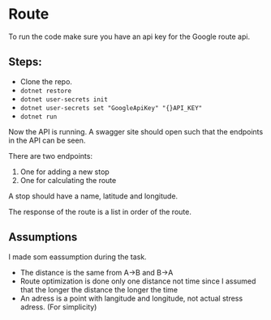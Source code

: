 # Route

To run the code make sure you have an api key for the Google route api.

## Steps: 
- Clone the repo.
- `dotnet restore`
- `dotnet user-secrets init`
- `dotnet user-secrets set "GoogleApiKey" "{}API_KEY"`
- `dotnet run`


Now the API is running. A swagger site should open such that the endpoints in the API can be seen.

There are two endpoints:
1. One for adding a new stop
1. One for calculating the route

A stop should have a name, latitude and longitude.

The response of the route is a list in order of the route. 

## Assumptions
I made som eassumption during the task.
- The distance is the same from A->B and B->A
- Route optimization is done only one distance not time since I assumed that the longer the distance the longer the time
- An adress is a point with langitude and longitude, not actual stress adress. (For simplicity)